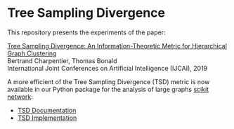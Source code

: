 # Tree Sampling Divergence

This repository presents the experiments of the paper:

[Tree Sampling Divergence: An Information-Theoretic Metric for Hierarchical Graph Clustering](https://www.ijcai.org/Proceedings/2019/0286.pdf)<br>
Bertrand Charpentier, Thomas Bonald<br>
International Joint Conferences on Artificial Intelligence (IJCAI), 2019

A more efficient of the Tree Sampling Divergence (TSD) metric is now available in our Python package for the analysis of large graphs [scikit network](https://scikit-network.readthedocs.io/en/latest/index.html):
- [TSD Documentation](https://www.in.tum.de/daml/team/bertrand-charpentier/)
- [TSD Implementation](https://scikit-network.readthedocs.io/en/latest/_modules/sknetwork/hierarchy/metrics.html#tree_sampling_divergence)
